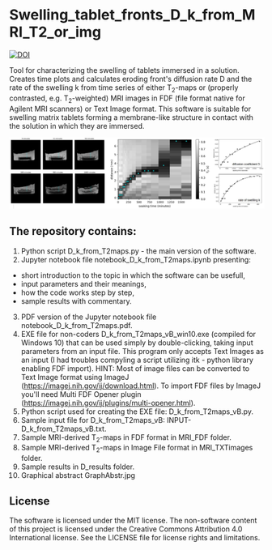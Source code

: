 # Swelling_tablet_fronts_D_k_from_MRI_T2_or_img

[![DOI](https://zenodo.org/badge/549551356.svg)](https://zenodo.org/badge/latestdoi/549551356)

Tool for characterizing the swelling of tablets immersed in a solution. Creates time plots and calculates eroding front's diffusion rate D and the rate of the swelling k from time series of either T<sub>2</sub>-maps or (properly contrasted, e.g. T<sub>2</sub>-weighted) MRI images in FDF (file format native for Agilent MRI scanners) or Text Image format. This software is suitable for swelling matrix tablets forming a membrane-like structure in contact with the solution in which they are immersed.

![Graphical abstract](GraphAbstr.jpg)

## The repository contains:
1. Python script D_k_from_T2maps.py - the main version of the software.
2. Jupyter notebook file notebook_D_k_from_T2maps.ipynb presenting:
- short introduction to the topic in which the software can be usefull,
- input parameters and their meanings,
- how the code works step by step,
- sample results with commentary.
3. PDF version of the Jupyter notebook file notebook_D_k_from_T2maps.pdf.
4. EXE file for non-coders D_k_from_T2maps_vB_win10.exe (compiled for Windows 10) that can be used simply by double-clicking, taking input parameters from an input file. This program only accepts Text Images as an input (I had troubles compyling a script utilizing itk - python library enabling FDF import). HINT: Most of image files can be converted to Text Image format using ImageJ (https://imagej.nih.gov/ij/download.html). To import FDF files by ImageJ you'll need Multi FDF Opener plugin (https://imagej.nih.gov/ij/plugins/multi-opener.html).
5. Python script used for creating the EXE file: D_k_from_T2maps_vB.py.
6. Sample input file for D_k_from_T2maps_vB: INPUT-D_k_from_T2maps_vB.txt.
7. Sample MRI-derived T<sub>2</sub>-maps in FDF format in MRI_FDF folder.
8. Sample MRI-derived T<sub>2</sub>-maps in Image File format in MRI_TXTimages folder.
9. Sample results in D_results folder.
10. Graphical abstract GraphAbstr.jpg

## License
The software is licensed under the MIT license. The non-software content of this project is licensed under the Creative Commons Attribution 4.0 International license. See the LICENSE file for license rights and limitations.
